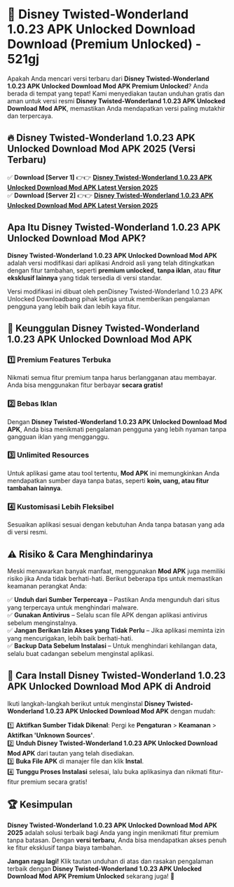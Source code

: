 # 🎯 Disney Twisted-Wonderland 1.0.23 APK Unlocked Download  Download (Premium Unlocked) -  521gj

Apakah Anda mencari versi terbaru dari **Disney Twisted-Wonderland 1.0.23 APK Unlocked Download Mod APK Premium Unlocked**? Anda berada di tempat yang tepat! Kami menyediakan tautan unduhan gratis dan aman untuk versi resmi **Disney Twisted-Wonderland 1.0.23 APK Unlocked Download Mod APK**, memastikan Anda mendapatkan versi paling mutakhir dan terpercaya.

## 🔥 Disney Twisted-Wonderland 1.0.23 APK Unlocked Download Mod APK 2025 (Versi Terbaru)

✅ **Download [Server 1]** 👉👉 [**Disney Twisted-Wonderland 1.0.23 APK Unlocked Download Mod APK Latest Version 2025**](https://momento.my/?title=Disney_Twisted-Wonderland_1.0.23_APK_Unlocked_Download)  
✅ **Download [Server 2]** 👉👉 [**Disney Twisted-Wonderland 1.0.23 APK Unlocked Download Mod APK Latest Version 2025**](https://momento.my/?title=Disney_Twisted-Wonderland_1.0.23_APK_Unlocked_Download)  

## Apa Itu Disney Twisted-Wonderland 1.0.23 APK Unlocked Download Mod APK?

**Disney Twisted-Wonderland 1.0.23 APK Unlocked Download Mod APK** adalah versi modifikasi dari aplikasi Android asli yang telah ditingkatkan dengan fitur tambahan, seperti **premium unlocked**, **tanpa iklan**, atau **fitur eksklusif lainnya** yang tidak tersedia di versi standar.

Versi modifikasi ini dibuat oleh penDisney Twisted-Wonderland 1.0.23 APK Unlocked Downloadbang pihak ketiga untuk memberikan pengalaman pengguna yang lebih baik dan lebih kaya fitur.

## 🎯 Keunggulan Disney Twisted-Wonderland 1.0.23 APK Unlocked Download Mod APK

### 1️⃣ Premium Features Terbuka
Nikmati semua fitur premium tanpa harus berlangganan atau membayar. Anda bisa menggunakan fitur berbayar **secara gratis!**

### 2️⃣ Bebas Iklan
Dengan **Disney Twisted-Wonderland 1.0.23 APK Unlocked Download Mod APK**, Anda bisa menikmati pengalaman pengguna yang lebih nyaman tanpa gangguan iklan yang mengganggu.

### 3️⃣ Unlimited Resources
Untuk aplikasi game atau tool tertentu, **Mod APK** ini memungkinkan Anda mendapatkan sumber daya tanpa batas, seperti **koin, uang, atau fitur tambahan lainnya**.

### 4️⃣ Kustomisasi Lebih Fleksibel
Sesuaikan aplikasi sesuai dengan kebutuhan Anda tanpa batasan yang ada di versi resmi.

## ⚠️ Risiko & Cara Menghindarinya

Meski menawarkan banyak manfaat, menggunakan **Mod APK** juga memiliki risiko jika Anda tidak berhati-hati. Berikut beberapa tips untuk memastikan keamanan perangkat Anda:

✅ **Unduh dari Sumber Terpercaya** – Pastikan Anda mengunduh dari situs yang terpercaya untuk menghindari malware.  
✅ **Gunakan Antivirus** – Selalu scan file APK dengan aplikasi antivirus sebelum menginstalnya.  
✅ **Jangan Berikan Izin Akses yang Tidak Perlu** – Jika aplikasi meminta izin yang mencurigakan, lebih baik berhati-hati.  
✅ **Backup Data Sebelum Instalasi** – Untuk menghindari kehilangan data, selalu buat cadangan sebelum menginstal aplikasi.

## 📌 Cara Install Disney Twisted-Wonderland 1.0.23 APK Unlocked Download Mod APK di Android

Ikuti langkah-langkah berikut untuk menginstal **Disney Twisted-Wonderland 1.0.23 APK Unlocked Download Mod APK** dengan mudah:

1️⃣ **Aktifkan Sumber Tidak Dikenal**: Pergi ke **Pengaturan** > **Keamanan** > **Aktifkan 'Unknown Sources'**.  
2️⃣ **Unduh Disney Twisted-Wonderland 1.0.23 APK Unlocked Download Mod APK** dari tautan yang telah disediakan.  
3️⃣ **Buka File APK** di manajer file dan klik **Instal**.  
4️⃣ **Tunggu Proses Instalasi** selesai, lalu buka aplikasinya dan nikmati fitur-fitur premium secara gratis!

## 🏆 Kesimpulan

**Disney Twisted-Wonderland 1.0.23 APK Unlocked Download Mod APK 2025** adalah solusi terbaik bagi Anda yang ingin menikmati fitur premium tanpa batasan. Dengan **versi terbaru**, Anda bisa mendapatkan akses penuh ke fitur eksklusif tanpa biaya tambahan.

**Jangan ragu lagi!** Klik tautan unduhan di atas dan rasakan pengalaman terbaik dengan **Disney Twisted-Wonderland 1.0.23 APK Unlocked Download Mod APK Premium Unlocked** sekarang juga! 🚀
